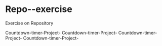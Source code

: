 # Repo--exercise
Exercise on Repository

Countdown-timer-Project-
Countdown-timer-Project-
Countdown-timer-Project-
Countdown-timer-Project-
